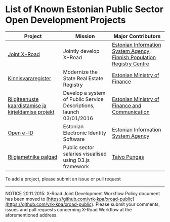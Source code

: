 
# List of Known Estonian Public Sector Open Development Projects

Project | Mission | Major Contributors
--------|-------------|-------------
[Joint X-Road](https://github.com/vrk-kpa/xroad-public) | Jointly develop X-Road | [Estonian Information System Agency](https://www.ria.ee/), [Finnish Population Registry Centre](http://www.vrk.fi/default.aspx)
[Kinnisvararegister](https://github.com/kinnisvara/register) | Modernize the State Real Estate Registry | [Estonian Ministry of Finance ](http://www.fin.ee/) 
[Riigiteenuste kaardistamise ja kirjeldamise projekt](https://github.com/MKM-ITAO/riigiteenused) | Develop a system of Public Service Descriptions, launch 03/01/2016 | [Estonian Ministry of Finance and Communication](https://www.mkm.ee/en) |
[Open e-ID](https://github.com/open-eid) | Estonian Electronic Identity Software | [Estonian Information System Agency](https://www.ria.ee/)
[Riigiametnike palgad](https://github.com/taivop/force-palgad) | Public sector salaries visualised using D3.js framework | [Taivo Pungas](https://github.com/taivop)

To add a project, please submit an issue or pull request

-----

NOTICE 20.11.2015:
X-Road Joint Development Workflow Policy document has been moved to [https://github.com/vrk-kpa/xroad-public](https://github.com/vrk-kpa/xroad-public). Please submit your comments, issues and pull requests concerning X-Road Workflow at the aforementioned address.




